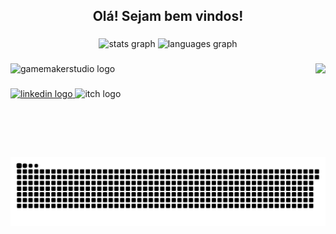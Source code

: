 <h2 align="center">Olá! Sejam bem vindos!</h2>

###

<div align="center">
  <img src="https://github-readme-stats.vercel.app/api?username=MixterOne&hide_title=false&hide_rank=false&show_icons=true&include_all_commits=true&count_private=true&disable_animations=false&theme=dracula&locale=en&hide_border=false" height="150" alt="stats graph"  />
  <img src="https://github-readme-stats.vercel.app/api/top-langs?username=MixterOne&locale=pt-br&hide_title=false&layout=compact&card_width=320&langs_count=5&theme=dracula&hide_border=false" height="150" alt="languages graph"  />
</div>

###

<img align="right" height="150" src="https://media3.giphy.com/media/v1.Y2lkPTc5MGI3NjExN2luc21pNTNwdHJ2OHM0Y2diZ25qNHMyOWMwdzJ4d3Y3aHpraGM2ZyZlcD12MV9pbnRlcm5hbF9naWZfYnlfaWQmY3Q9Zw/tKkJrjL0ghnX2lpIsM/giphy.gif"  />

###

<div align="left">
  <img src="https://skillicons.dev/icons?i=gamemakerstudio" height="30" alt="gamemakerstudio logo"  />
</div>

###

<div align="left">
  <a href="https://www.linkedin.com/in/matheus-rodrigues-isaias/" target="_blank">
    <img src="https://img.shields.io/static/v1?message=LinkedIn&logo=linkedin&label=&color=0077B5&logoColor=white&labelColor=&style=for-the-badge" height="35" alt="linkedin logo"  />
  </a>
  <img src="https://img.shields.io/static/v1?message=itch.io&logo=itch&label=&color=000000&logoColor=white&labelColor=&style=for-the-badge" height="35" alt="itch logo"  />
</div>

###

<br clear="both">

<img src="https://raw.githubusercontent.com/MixterOne/MixterOne/output/snake.svg" alt="Snake animation" />

###

